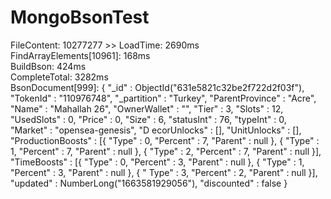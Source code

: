 # MongoBsonTest

FileContent: 10277277 >> LoadTime: 2690ms<br />
FindArrayElements[10961]: 168ms<br />
BuildBson: 424ms<br />
CompleteTotal: 3282ms<br />
BsonDocument[999]: { "_id" : ObjectId("631e5821c32be2f722d2f03f"), "TokenId" : "110976748", "_partition" : "Turkey", "ParentProvince" : "Acre", "Name" : "Mahallah 26", "OwnerWallet" : "", "Tier" : 3, "Slots" : 12, "UsedSlots" : 0, "Price" : 0, "Size" : 6, "statusInt" : 76, "typeInt" : 0, "Market" : "opensea-genesis", "D
ecorUnlocks" : [], "UnitUnlocks" : [], "ProductionBoosts" : [{ "Type" : 0, "Percent" : 7, "Parent" : null }, { "Type" : 1, "Percent" : 7, "Parent" : null }, { "Type" : 2, "Percent" : 7, "Parent" : null }], "TimeBoosts" : [{ "Type" : 0, "Percent" : 3, "Parent" : null }, { "Type" : 1, "Percent" : 3, "Parent" : null }, { "
Type" : 3, "Percent" : 2, "Parent" : null }], "updated" : NumberLong("1663581929056"), "discounted" : false }
